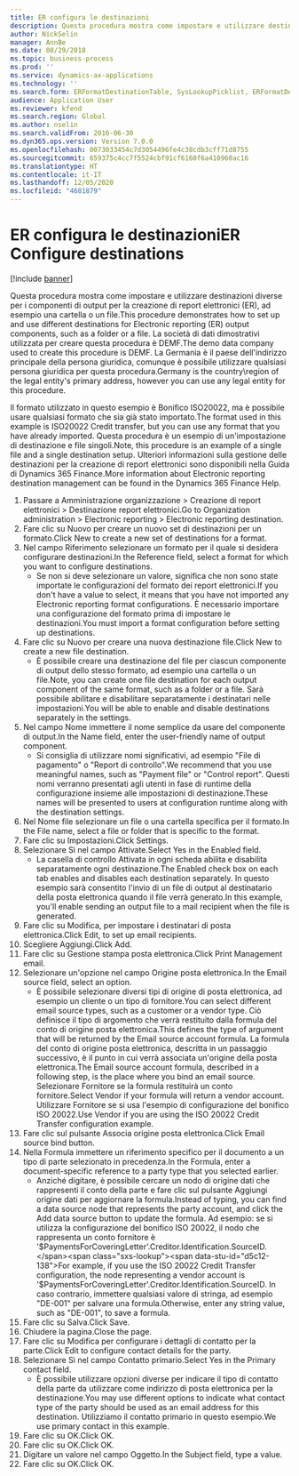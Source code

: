 ```yaml
---
title: ER configura le destinazioni
description: Questa procedura mostra come impostare e utilizzare destinazioni diverse per i componenti di output per la creazione di report elettronici (ER), ad esempio una cartella o un file.
author: NickSelin
manager: AnnBe
ms.date: 08/29/2018
ms.topic: business-process
ms.prod: ''
ms.service: dynamics-ax-applications
ms.technology: ''
ms.search.form: ERFormatDestinationTable, SysLookupPicklist, ERFormatDestinationSettings, ERFormatDestinationEmailSettings, ERExpressionDesignerFormula, SRSPrintDestinationTokens
audience: Application User
ms.reviewer: kfend
ms.search.region: Global
ms.author: nselin
ms.search.validFrom: 2016-06-30
ms.dyn365.ops.version: Version 7.0.0
ms.openlocfilehash: 0073033454c7d3054496fe4c38cdb3cff71d8755
ms.sourcegitcommit: 659375c4cc7f5524cbf91cf6160f6a410960ac16
ms.translationtype: HT
ms.contentlocale: it-IT
ms.lasthandoff: 12/05/2020
ms.locfileid: "4681879"
---
```

# <a name="er-configure-destinations"></a><span data-ttu-id="d5c12-103">ER configura le destinazioni</span><span class="sxs-lookup"><span data-stu-id="d5c12-103">ER Configure destinations</span></span>

[!include [banner](../../includes/banner.md)]

<span data-ttu-id="d5c12-104">Questa procedura mostra come impostare e utilizzare destinazioni diverse per i componenti di output per la creazione di report elettronici (ER), ad esempio una cartella o un file.</span><span class="sxs-lookup"><span data-stu-id="d5c12-104">This procedure demonstrates how to set up and use different destinations for Electronic reporting (ER) output components, such as a folder or a file.</span></span> <span data-ttu-id="d5c12-105">La società di dati dimostrativi utilizzata per creare questa procedura è DEMF.</span><span class="sxs-lookup"><span data-stu-id="d5c12-105">The demo data company used to create this procedure is DEMF.</span></span> <span data-ttu-id="d5c12-106">La Germania è il paese dell'indirizzo principale della persona giuridica, comunque è possibile utilizzare qualsiasi persona giuridica per questa procedura.</span><span class="sxs-lookup"><span data-stu-id="d5c12-106">Germany is the country\region of the legal entity's primary address, however you can use any legal entity for this procedure.</span></span> 

<span data-ttu-id="d5c12-107">Il formato utilizzato in questo esempio è Bonifico ISO20022, ma è possibile usare qualsiasi formato che sia già stato importato.</span><span class="sxs-lookup"><span data-stu-id="d5c12-107">The format used in this example is ISO20022 Credit transfer, but you can use any format that you have already imported.</span></span> <span data-ttu-id="d5c12-108">Questa procedura è un esempio di un'impostazione di destinazione e file singoli.</span><span class="sxs-lookup"><span data-stu-id="d5c12-108">Note, this procedure is an example of a single file and a single destination setup.</span></span> <span data-ttu-id="d5c12-109">Ulteriori informazioni sulla gestione delle destinazioni per la creazione di report elettronici sono disponibili nella Guida di Dynamics 365 Finance.</span><span class="sxs-lookup"><span data-stu-id="d5c12-109">More information about Electronic reporting destination management can be found in the Dynamics 365 Finance Help.</span></span>

1. <span data-ttu-id="d5c12-110">Passare a Amministrazione organizzazione > Creazione di report elettronici > Destinazione report elettronici.</span><span class="sxs-lookup"><span data-stu-id="d5c12-110">Go to Organization administration > Electronic reporting > Electronic reporting destination.</span></span>
2. <span data-ttu-id="d5c12-111">Fare clic su Nuovo per creare un nuovo set di destinazioni per un formato.</span><span class="sxs-lookup"><span data-stu-id="d5c12-111">Click New to create a new set of destinations for a format.</span></span>
3. <span data-ttu-id="d5c12-112">Nel campo Riferimento selezionare un formato per il quale si desidera configurare destinazioni.</span><span class="sxs-lookup"><span data-stu-id="d5c12-112">In the Reference field, select a format for which you want to configure destinations.</span></span>
    * <span data-ttu-id="d5c12-113">Se non si deve selezionare un valore, significa che non sono state importate le configurazioni del formato dei report elettronici.</span><span class="sxs-lookup"><span data-stu-id="d5c12-113">If you don't have a value to select, it means that you have not imported any Electronic reporting format configurations.</span></span> <span data-ttu-id="d5c12-114">È necessario importare una configurazione del formato prima di impostare le destinazioni.</span><span class="sxs-lookup"><span data-stu-id="d5c12-114">You must import a format configuration before setting up destinations.</span></span>  
4. <span data-ttu-id="d5c12-115">Fare clic su Nuovo per creare una nuova destinazione file.</span><span class="sxs-lookup"><span data-stu-id="d5c12-115">Click New to create a new file destination.</span></span>
    * <span data-ttu-id="d5c12-116">È possibile creare una destinazione del file per ciascun componente di output dello stesso formato, ad esempio una cartella o un file.</span><span class="sxs-lookup"><span data-stu-id="d5c12-116">Note, you can create one file destination for each output component of the same format, such as a folder or a file.</span></span> <span data-ttu-id="d5c12-117">Sarà possibile abilitare e disabilitare separatamente i destinatari nelle impostazioni.</span><span class="sxs-lookup"><span data-stu-id="d5c12-117">You will be able to enable and disable destinations separately in the settings.</span></span>  
5. <span data-ttu-id="d5c12-118">Nel campo Nome immettere il nome semplice da usare del componente di output.</span><span class="sxs-lookup"><span data-stu-id="d5c12-118">In the Name field, enter the user-friendly name of output component.</span></span>
    * <span data-ttu-id="d5c12-119">Si consiglia di utilizzare nomi significativi, ad esempio "File di pagamento" o "Report di controllo".</span><span class="sxs-lookup"><span data-stu-id="d5c12-119">We recommend that you use meaningful names, such as "Payment file" or "Control report".</span></span> <span data-ttu-id="d5c12-120">Questi nomi verranno presentati agli utenti in fase di runtime della configurazione insieme alle impostazioni di destinazione.</span><span class="sxs-lookup"><span data-stu-id="d5c12-120">These names will be presented to users at configuration runtime along with the destination settings.</span></span>  
6. <span data-ttu-id="d5c12-121">Nel Nome file selezionare un file o una cartella specifica per il formato.</span><span class="sxs-lookup"><span data-stu-id="d5c12-121">In the File name, select a file or folder that is specific to the format.</span></span>
7. <span data-ttu-id="d5c12-122">Fare clic su Impostazioni.</span><span class="sxs-lookup"><span data-stu-id="d5c12-122">Click Settings.</span></span>
8. <span data-ttu-id="d5c12-123">Selezionare Sì nel campo Attivate.</span><span class="sxs-lookup"><span data-stu-id="d5c12-123">Select Yes in the Enabled field.</span></span>
    * <span data-ttu-id="d5c12-124">La casella di controllo Attivata in ogni scheda abilita e disabilita separatamente ogni destinazione.</span><span class="sxs-lookup"><span data-stu-id="d5c12-124">The Enabled check box on each tab enables and disables each destination separately.</span></span> <span data-ttu-id="d5c12-125">In questo esempio sarà consentito l'invio di un file di output al destinatario della posta elettronica quando il file verrà generato.</span><span class="sxs-lookup"><span data-stu-id="d5c12-125">In this example, you'll enable sending an output file to a mail recipient when the file is generated.</span></span>  
9. <span data-ttu-id="d5c12-126">Fare clic su Modifica, per impostare i destinatari di posta elettronica.</span><span class="sxs-lookup"><span data-stu-id="d5c12-126">Click Edit, to set up email recipients.</span></span>
10. <span data-ttu-id="d5c12-127">Scegliere Aggiungi.</span><span class="sxs-lookup"><span data-stu-id="d5c12-127">Click Add.</span></span>
11. <span data-ttu-id="d5c12-128">Fare clic su Gestione stampa posta elettronica.</span><span class="sxs-lookup"><span data-stu-id="d5c12-128">Click Print Management email.</span></span>
12. <span data-ttu-id="d5c12-129">Selezionare un'opzione nel campo Origine posta elettronica.</span><span class="sxs-lookup"><span data-stu-id="d5c12-129">In the Email source  field, select an option.</span></span>
    * <span data-ttu-id="d5c12-130">È possibile selezionare diversi tipi di origine di posta elettronica, ad esempio un cliente o un tipo di fornitore.</span><span class="sxs-lookup"><span data-stu-id="d5c12-130">You can select different email source types, such as a customer or a vendor type.</span></span> <span data-ttu-id="d5c12-131">Ciò definisce il tipo di argomento che verrà restituito dalla formula del conto di origine posta elettronica.</span><span class="sxs-lookup"><span data-stu-id="d5c12-131">This defines the type of argument that will be returned by the Email source account formula.</span></span> <span data-ttu-id="d5c12-132">La formula del conto di origine posta elettronica, descritta in un passaggio successivo, è il punto in cui verrà associata un'origine della posta elettronica.</span><span class="sxs-lookup"><span data-stu-id="d5c12-132">The Email source account formula, described in a following step, is the place where you bind an email source.</span></span> <span data-ttu-id="d5c12-133">Selezionare Fornitore se la formula restituirà un conto fornitore.</span><span class="sxs-lookup"><span data-stu-id="d5c12-133">Select Vendor if your formula will return a vendor account.</span></span> <span data-ttu-id="d5c12-134">Utilizzare Fornitore se si usa l'esempio di configurazione del bonifico ISO 20022.</span><span class="sxs-lookup"><span data-stu-id="d5c12-134">Use Vendor if you are using the ISO 20022 Credit Transfer configuration example.</span></span>  
13. <span data-ttu-id="d5c12-135">Fare clic sul pulsante Associa origine posta elettronica.</span><span class="sxs-lookup"><span data-stu-id="d5c12-135">Click Email source bind button.</span></span>
14. <span data-ttu-id="d5c12-136">Nella Formula immettere un riferimento specifico per il documento a un tipo di parte selezionato in precedenza.</span><span class="sxs-lookup"><span data-stu-id="d5c12-136">In the Formula, enter a document-specific reference to a party type that you selected earlier.</span></span>
    * <span data-ttu-id="d5c12-137">Anziché digitare, è possibile cercare un nodo di origine dati che rappresenti il conto della parte e fare clic sul pulsante Aggiungi origine dati per aggiornare la formula.</span><span class="sxs-lookup"><span data-stu-id="d5c12-137">Instead of typing, you can find a data source node that represents the party account, and click the Add data source button to update the formula.</span></span> <span data-ttu-id="d5c12-138">Ad esempio: se si utilizza la configurazione del bonifico ISO 20022, il nodo che rappresenta un conto fornitore è '$PaymentsForCoveringLetter'.Creditor.Identification.SourceID.</span><span class="sxs-lookup"><span data-stu-id="d5c12-138">For example, if you use the ISO 20022 Credit Transfer configuration, the node representing a vendor account is '$PaymentsForCoveringLetter'.Creditor.Identification.SourceID.</span></span> <span data-ttu-id="d5c12-139">In caso contrario, immettere qualsiasi valore di stringa, ad esempio "DE-001" per salvare una formula.</span><span class="sxs-lookup"><span data-stu-id="d5c12-139">Otherwise, enter any string value, such as "DE-001", to save a formula.</span></span>  
15. <span data-ttu-id="d5c12-140">Fare clic su Salva.</span><span class="sxs-lookup"><span data-stu-id="d5c12-140">Click Save.</span></span>
16. <span data-ttu-id="d5c12-141">Chiudere la pagina.</span><span class="sxs-lookup"><span data-stu-id="d5c12-141">Close the page.</span></span>
17. <span data-ttu-id="d5c12-142">Fare clic su Modifica per configurare i dettagli di contatto per la parte.</span><span class="sxs-lookup"><span data-stu-id="d5c12-142">Click Edit to configure contact details for the party.</span></span>
18. <span data-ttu-id="d5c12-143">Selezionare Sì nel campo Contatto primario.</span><span class="sxs-lookup"><span data-stu-id="d5c12-143">Select Yes in the Primary contact field.</span></span>
    * <span data-ttu-id="d5c12-144">È possibile utilizzare opzioni diverse per indicare il tipo di contatto della parte da utilizzare come indirizzo di posta elettronica per la destinazione.</span><span class="sxs-lookup"><span data-stu-id="d5c12-144">You may use different options to indicate what contact type of the party should be used as an email address for this destination.</span></span> <span data-ttu-id="d5c12-145">Utilizziamo il contatto primario in questo esempio.</span><span class="sxs-lookup"><span data-stu-id="d5c12-145">We use primary contact in this example.</span></span>  
19. <span data-ttu-id="d5c12-146">Fare clic su OK.</span><span class="sxs-lookup"><span data-stu-id="d5c12-146">Click OK.</span></span>
20. <span data-ttu-id="d5c12-147">Fare clic su OK.</span><span class="sxs-lookup"><span data-stu-id="d5c12-147">Click OK.</span></span>
21. <span data-ttu-id="d5c12-148">Digitare un valore nel campo Oggetto.</span><span class="sxs-lookup"><span data-stu-id="d5c12-148">In the Subject field, type a value.</span></span>
22. <span data-ttu-id="d5c12-149">Fare clic su OK.</span><span class="sxs-lookup"><span data-stu-id="d5c12-149">Click OK.</span></span>

